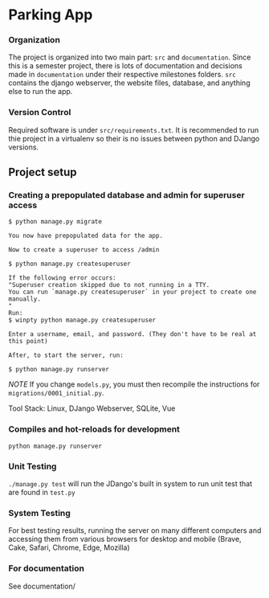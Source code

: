 # Parking App

### Organization
The project is organized into two main part: `src` and `documentation`. Since this is a semester project, there is lots of documentation and decisions made in `documentation` under their respective milestones folders. `src` contains the django webserver, the website files, database, and anything else to run the app.

### Version Control
Required software is under `src/requirements.txt`. It is recommended to run thie project in a virtualenv so their is no issues between python and DJango versions.

## Project setup


### Creating a prepopulated database and admin for superuser access
```
$ python manage.py migrate

You now have prepopulated data for the app.

Now to create a superuser to access /admin

$ python manage.py createsuperuser

If the following error occurs:
"Superuser creation skipped due to not running in a TTY. 
You can run `manage.py createsuperuser` in your project to create one manually.
"
Run:
$ winpty python manage.py createsuperuser

Enter a username, email, and password. (They don't have to be real at this point)

After, to start the server, run:

$ python manage.py runserver
```
*NOTE* If you change `models.py`, you must then recompile the instructions for `migrations/0001_initial.py`.

Tool Stack:
Linux, DJango Webserver, SQLite, Vue

### Compiles and hot-reloads for development
```
python manage.py runserver
```

### Unit Testing
`./manage.py test` will run the JDango's built in system to run unit test that are found in `test.py`

### System Testing
For best testing results, running the server on many different computers and accessing them from various browsers for desktop and mobile (Brave, Cake, Safari, Chrome, Edge, Mozilla)

### For documentation
See documentation/